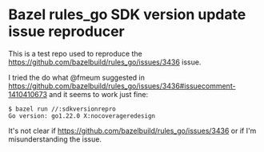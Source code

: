 # Bazel rules_go SDK version update issue reproducer

This is a test repo used to reproduce the https://github.com/bazelbuild/rules_go/issues/3436 issue.

I tried the do what @fmeum suggested in https://github.com/bazelbuild/rules_go/issues/3436#issuecomment-1410410673
and it seems to work just fine:

```console
$ bazel run //:sdkversionrepro                         
Go version: go1.22.0 X:nocoverageredesign
```

It's not clear if https://github.com/bazelbuild/rules_go/issues/3436 or if I'm misunderstanding the issue.
